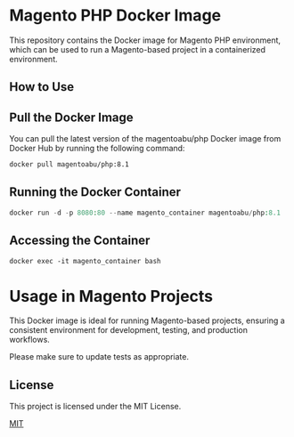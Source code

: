 # Magento PHP Docker Image

This repository contains the Docker image for Magento PHP environment, which can be used to run a Magento-based project in a containerized environment.

## How to Use
## Pull the Docker Image

You can pull the latest version of the magentoabu/php Docker image from Docker Hub by running the following command:

```bash
docker pull magentoabu/php:8.1
```

## Running the Docker Container

```php
docker run -d -p 8080:80 --name magento_container magentoabu/php:8.1
```

## Accessing the Container

```
docker exec -it magento_container bash
```

# Usage in Magento Projects

This Docker image is ideal for running Magento-based projects, ensuring a consistent environment for development, testing, and production workflows.

Please make sure to update tests as appropriate.

## License

This project is licensed under the MIT License.

[MIT](https://choosealicense.com/licenses/mit/)
